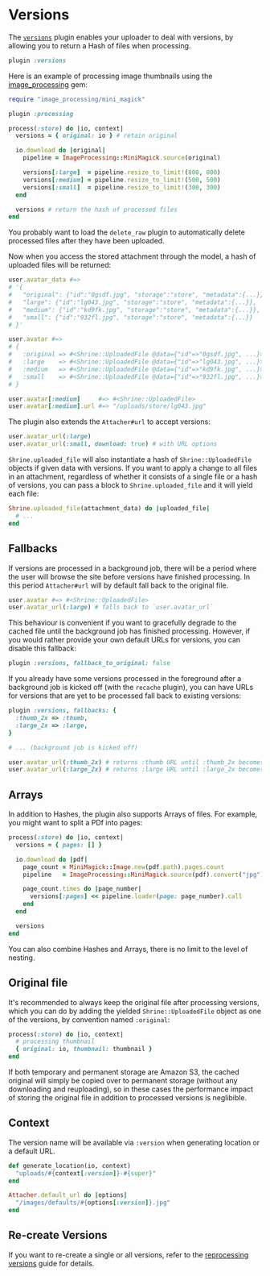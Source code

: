 # Versions

The [`versions`][versions] plugin enables your uploader to deal with versions,
by allowing you to return a Hash of files when processing.

```rb
plugin :versions
```

Here is an example of processing image thumbnails using the [image_processing]
gem:

```rb
require "image_processing/mini_magick"

plugin :processing

process(:store) do |io, context|
  versions = { original: io } # retain original

  io.download do |original|
    pipeline = ImageProcessing::MiniMagick.source(original)

    versions[:large]  = pipeline.resize_to_limit!(800, 800)
    versions[:medium] = pipeline.resize_to_limit!(500, 500)
    versions[:small]  = pipeline.resize_to_limit!(300, 300)
  end

  versions # return the hash of processed files
end
```

You probably want to load the `delete_raw` plugin to automatically delete
processed files after they have been uploaded.

Now when you access the stored attachment through the model, a hash of uploaded
files will be returned:

```rb
user.avatar_data #=>
# '{
#   "original": {"id":"0gsdf.jpg", "storage":"store", "metadata":{...}},
#   "large": {"id":"lg043.jpg", "storage":"store", "metadata":{...}},
#   "medium": {"id":"kd9fk.jpg", "storage":"store", "metadata":{...}},
#   "small": {"id":"932fl.jpg", "storage":"store", "metadata":{...}}
# }'

user.avatar #=>
# {
#   :original => #<Shrine::UploadedFile @data={"id"=>"0gsdf.jpg", ...}>,
#   :large    => #<Shrine::UploadedFile @data={"id"=>"lg043.jpg", ...}>,
#   :medium   => #<Shrine::UploadedFile @data={"id"=>"kd9fk.jpg", ...}>,
#   :small    => #<Shrine::UploadedFile @data={"id"=>"932fl.jpg", ...}>,
# }

user.avatar[:medium]     #=> #<Shrine::UploadedFile>
user.avatar[:medium].url #=> "/uploads/store/lg043.jpg"
```

The plugin also extends the `Attacher#url` to accept versions:

```rb
user.avatar_url(:large)
user.avatar_url(:small, download: true) # with URL options
```

`Shrine.uploaded_file` will also instantiate a hash of `Shrine::UploadedFile`
objects if given data with versions. If you want to apply a change to all files
in an attachment, regardless of whether it consists of a single file or a hash
of versions, you can pass a block to `Shrine.uploaded_file` and it will yield
each file:

```rb
Shrine.uploaded_file(attachment_data) do |uploaded_file|
  # ...
end
```

## Fallbacks

If versions are processed in a background job, there will be a period where the
user will browse the site before versions have finished processing. In this
period `Attacher#url` will by default fall back to the original file.

```rb
user.avatar #=> #<Shrine::UploadedFile>
user.avatar_url(:large) # falls back to `user.avatar_url`
```

This behaviour is convenient if you want to gracefully degrade to the cached
file until the background job has finished processing. However, if you would
rather provide your own default URLs for versions, you can disable this
fallback:

```rb
plugin :versions, fallback_to_original: false
```

If you already have some versions processed in the foreground after a
background job is kicked off (with the `recache` plugin), you can have URLs for
versions that are yet to be processed fall back to existing versions:

```rb
plugin :versions, fallbacks: {
  :thumb_2x => :thumb,
  :large_2x => :large,
}

# ... (background job is kicked off)

user.avatar_url(:thumb_2x) # returns :thumb URL until :thumb_2x becomes available
user.avatar_url(:large_2x) # returns :large URL until :large_2x becomes available
```

## Arrays

In addition to Hashes, the plugin also supports Arrays of files. For example,
you might want to split a PDf into pages:

```rb
process(:store) do |io, context|
  versions = { pages: [] }

  io.download do |pdf|
    page_count = MiniMagick::Image.new(pdf.path).pages.count
    pipeline   = ImageProcessing::MiniMagick.source(pdf).convert("jpg")

    page_count.times do |page_number|
      versions[:pages] << pipeline.loader(page: page_number).call
    end
  end

  versions
end
```

You can also combine Hashes and Arrays, there is no limit to the level of
nesting.

## Original file

It's recommended to always keep the original file after processing versions,
which you can do by adding the yielded `Shrine::UploadedFile` object as one of
the versions, by convention named `:original`:

```rb
process(:store) do |io, context|
  # processing thumbnail
  { original: io, thumbnail: thumbnail }
end
```

If both temporary and permanent storage are Amazon S3, the cached original will
simply be copied over to permanent storage (without any downloading and
reuploading), so in these cases the performance impact of storing the original
file in addition to processed versions is neglibible.

## Context

The version name will be available via `:version` when generating location or a
default URL.

```rb
def generate_location(io, context)
  "uploads/#{context[:version]}-#{super}"
end

Attacher.default_url do |options|
  "/images/defaults/#{options[:version]}.jpg"
end
```

## Re-create Versions

If you want to re-create a single or all versions, refer to the [reprocessing
versions] guide for details.

[versions]: /lib/shrine/plugins/versions.rb
[reprocessing versions]: /doc/regenerating_versions.md#readme
[image_processing]: https://github.com/janko/image_processing
